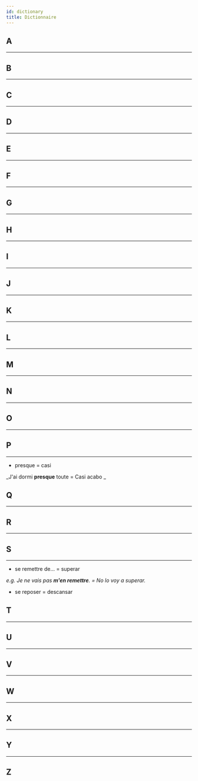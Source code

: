 ```yaml
---
id: dictionary
title: Dictionnaire
---
```


## A

---

## B

---

## C

---

## D

---

## E

---

## F

---

## G

---

## H

---

## I

---

## J

---

## K

---

## L

---

## M

---

## N

---

## O

---

## P

---

* presque = casi

_J'ai dormi **presque** toute = Casi acabo _

## Q

---

## R

---

## S

---

* se remettre de... = superar

_e.g. Je ne vais pas **m'en remettre**. = No lo voy a superar._

* se reposer = descansar

## T

---

## U

---

## V

---

## W

---

## X

---

## Y

---

## Z
